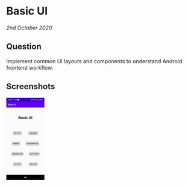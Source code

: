 # Basic UI

_2nd October 2020_

## Question

Implement common UI layouts and components to understand Android frontend workflow.

## Screenshots

<p align="start">
  <img src="Screenshot_1.png" width="20%">
</p>
